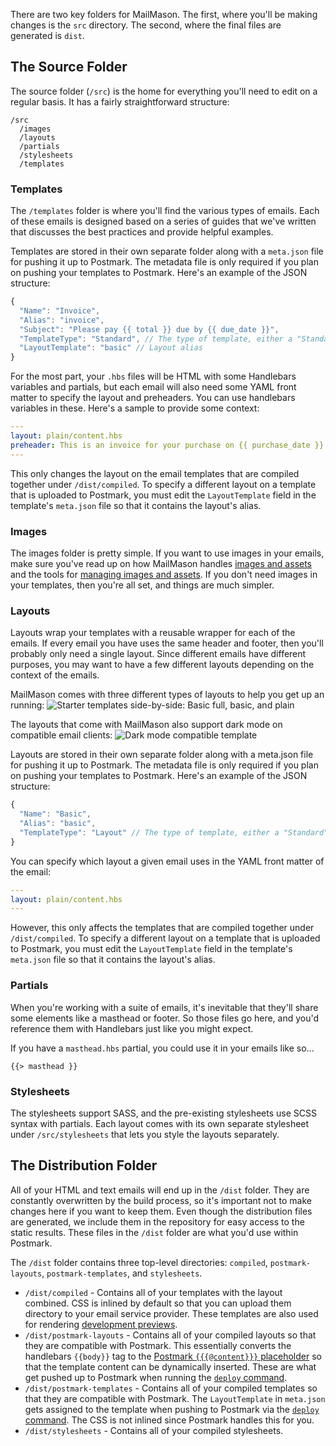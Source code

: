 There are two key folders for MailMason. The first, where you'll be making changes is the `src` directory. The second, where the final files are generated is `dist`. 

## The Source Folder

The source folder (`/src`) is the home for everything you'll need to edit on a regular basis. It has a fairly straightforward structure:

```
/src
  /images
  /layouts
  /partials
  /stylesheets
  /templates
```

### Templates

The `/templates` folder is where you'll find the various types of emails. Each of these emails is designed based on a series of guides that we've written that discusses the best practices and provide helpful examples.

Templates are stored in their own separate folder along with a `meta.json` file for pushing it up to Postmark. The metadata file is only required if you plan on pushing your templates to Postmark. Here's an example of the JSON structure:

```js
{
  "Name": "Invoice",
  "Alias": "invoice",
  "Subject": "Please pay {{ total }} due by {{ due_date }}",
  "TemplateType": "Standard", // The type of template, either a "Standard" or "Layout"
  "LayoutTemplate": "basic" // Layout alias
}
```

For the most part, your `.hbs` files will be HTML with some Handlebars variables and partials, but each email will also need some YAML front matter to specify the layout and preheaders. You can use handlebars variables in these. Here's a sample to provide some context:

```yaml
---
layout: plain/content.hbs
preheader: This is an invoice for your purchase on {{ purchase_date }}. Please submit payment by {{ due_date }}
---
```

This only changes the layout on the email templates that are compiled together under `/dist/compiled`. To specify a different layout on a template that is uploaded to Postmark, you must edit the `LayoutTemplate` field in the template's `meta.json` file so that it contains the layout's alias.

### Images

The images folder is pretty simple. If you want to use images in your emails, make sure you've read up on how MailMason handles [images and assets](https://github.com/wildbit/mailmason/wiki/Getting-Started#images--assets) and the tools for [managing images and assets](https://github.com/wildbit/mailmason/wiki/Usage#managing-image-assets). If you don't need images in your templates, then you're all set, and things are much simpler.

### Layouts

Layouts wrap your templates with a reusable wrapper for each of the emails. If every email you have uses the same header and footer, then you'll probably only need a single layout. Since different emails have different purposes, you may want to have a few different layouts depending on the context of the emails.

MailMason comes with three different types of layouts to help you get up an running:
<img src="https://github.com/wildbit/mailmason/raw/master/media/starter-templates@2x.png" max-width="100%" alt="Starter templates side-by-side: Basic full, basic, and plain">

The layouts that come with MailMason also support dark mode on compatible email clients:
<img src="https://github.com/wildbit/mailmason/raw/master/media/dark-mode@2x.png" alt="Dark mode compatible template">

Layouts are stored in their own separate folder along with a meta.json file for pushing it up to Postmark. The metadata file is only required if you plan on pushing your templates to Postmark. Here's an example of the JSON structure:

```js
{
  "Name": "Basic",
  "Alias": "basic",
  "TemplateType": "Layout" // The type of template, either a "Standard" or "Layout"
}
```

You can specify which layout a given email uses in the YAML front matter of the email:

```yaml
---
layout: plain/content.hbs
---
```

However, this only affects the templates that are compiled together under `/dist/compiled`. To specify a different layout on a template that is uploaded to Postmark, you must edit the `LayoutTemplate` field in the template's `meta.json` file so that it contains the layout's alias.

### Partials

When you're working with a suite of emails, it's inevitable that they'll share some elements like a masthead or footer. So those files go here, and you'd reference them with Handlebars just like you might expect.

If you have a `masthead.hbs` partial, you could use it in your emails like so...

```
{{> masthead }}
```

### Stylesheets

The stylesheets support SASS, and the pre-existing stylesheets use SCSS syntax with partials. Each layout comes with its own separate stylesheet under `/src/stylesheets` that lets you style the layouts separately. 

## The Distribution Folder

All of your HTML and text emails will end up in the `/dist` folder. They are constantly overwritten by the build process, so it's important not to make changes here if you want to keep them. Even though the distribution files are generated, we include them in the repository for easy access to the static results. These files in the `/dist` folder are what you'd use within Postmark. 

The `/dist` folder contains three top-level directories: `compiled`, `postmark-layouts`, `postmark-templates`, and `stylesheets`.  

- `/dist/compiled` - Contains all of your templates with the layout combined. CSS is inlined by default so that you can upload them directory to your email service provider. These templates are also used for rendering [development previews](https://github.com/wildbit/mailmason/wiki/Development#the-previewer).
- `/dist/postmark-layouts` - Contains all of your compiled layouts so that they are compatible with Postmark. This essentially converts the handlebars `{{body}}` tag to the [Postmark `{{{@content}}}` placeholder](https://postmarkapp.com/support/article/1172-using-postmark-layouts) so that the template content can be dynamically inserted. These are what get pushed up to Postmark when running the [`deploy` command](https://postmarkapp.com/support/article/1172-using-postmark-layouts).
- `/dist/postmark-templates` - Contains all of your compiled templates so that they are compatible with Postmark. The `LayoutTemplate` in `meta.json` gets assigned to the template when pushing to Postmark via the [`deploy` command](https://postmarkapp.com/support/article/1172-using-postmark-layouts). The CSS is not inlined since Postmark handles this for you.
- `/dist/stylesheets` - Contains all of your compiled stylesheets. 